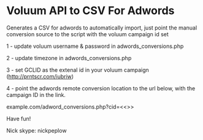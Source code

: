 # Voluum API to CSV For Adwords
Generates a CSV for adwords to automatically import, just point the manual conversion source to the script with the voluum campaign id set

1 - update voluum username & password in adwords_conversions.php

2 - update timezone in adwords_conversions.php

3 - set GCLID as the extenal id in your voluum campaign (http://prntscr.com/iubriw)

4 - point the adwords remote conversion location to the url below, with the campaign ID in the link.

example.com/adword_conversions.php?cid=<<<VOLUUMCAMPAIGNID>>>

Have fun!

Nick
skype: nickpeplow
